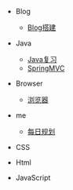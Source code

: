 * Blog
	* [Blog搭建](blog/博客搭建.md)

* Java
	* [Java复习](java/java复习.md)
	* [SpringMVC](java/SpringMVC.md)

* Browser
	* [浏览器](browser/深入了解浏览器.md) 

* me
	* [每日规划](me/doWhat.md) 

* CSS

* Html

* JavaScript